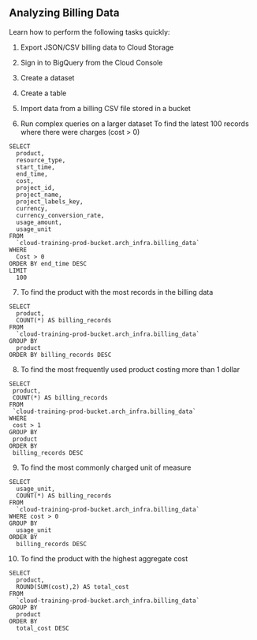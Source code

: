 ## Analyzing Billing Data

Learn how to perform the following tasks quickly:

1. Export JSON/CSV billing data to Cloud Storage

2. Sign in to BigQuery from the Cloud Console

3. Create a dataset

4. Create a table

5. Import data from a billing CSV file stored in a bucket

6. Run complex queries on a larger dataset To find the latest 100 records where there were charges (cost > 0)

```
SELECT
  product,
  resource_type,
  start_time,
  end_time,
  cost,
  project_id,
  project_name,
  project_labels_key,
  currency,
  currency_conversion_rate,
  usage_amount,
  usage_unit
FROM
  `cloud-training-prod-bucket.arch_infra.billing_data`
WHERE
  Cost > 0
ORDER BY end_time DESC
LIMIT
  100
  ```

7. To find the product with the most records in the billing data  
```  
SELECT
  product,
  COUNT(*) AS billing_records
FROM
  `cloud-training-prod-bucket.arch_infra.billing_data`
GROUP BY
  product
ORDER BY billing_records DESC
```

8. To find the most frequently used product costing more than 1 dollar 
 ```
 SELECT
  product,
  COUNT(*) AS billing_records
FROM
  `cloud-training-prod-bucket.arch_infra.billing_data`
WHERE
  cost > 1
GROUP BY
  product
ORDER BY
  billing_records DESC
  ```
9. To find the most commonly charged unit of measure

```
SELECT
  usage_unit,
  COUNT(*) AS billing_records
FROM
  `cloud-training-prod-bucket.arch_infra.billing_data`
WHERE cost > 0
GROUP BY
  usage_unit
ORDER BY
  billing_records DESC
```
10. To find the product with the highest aggregate cost
```
SELECT
  product,
  ROUND(SUM(cost),2) AS total_cost
FROM
  `cloud-training-prod-bucket.arch_infra.billing_data`
GROUP BY
  product
ORDER BY
  total_cost DESC
  ```

